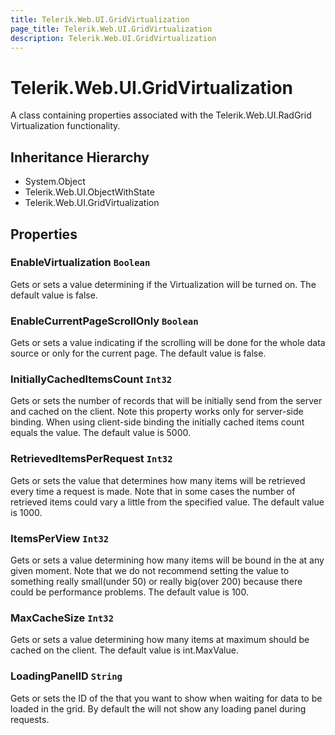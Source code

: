 ```yaml
---
title: Telerik.Web.UI.GridVirtualization
page_title: Telerik.Web.UI.GridVirtualization
description: Telerik.Web.UI.GridVirtualization
---
```


# Telerik.Web.UI.GridVirtualization

A class containing properties associated with the Telerik.Web.UI.RadGrid Virtualization functionality.

## Inheritance Hierarchy

* System.Object
* Telerik.Web.UI.ObjectWithState
* Telerik.Web.UI.GridVirtualization

## Properties

###  EnableVirtualization `Boolean`

Gets or sets a value determining if the  Virtualization will be turned on.
            The default value is false.

###  EnableCurrentPageScrollOnly `Boolean`

Gets or sets a value indicating if the scrolling will be done for the whole data source or only for the current page.
            The default value is false.

###  InitiallyCachedItemsCount `Int32`

Gets or sets the number of records that will be initially send from the server and cached on the client.
            Note this property works only for server-side binding. When using client-side binding the initially cached items count
            equals the  value.
            The default value is 5000.

###  RetrievedItemsPerRequest `Int32`

Gets or sets the value that determines how many items will be retrieved every time a request is made.
            Note that in some cases the number of retrieved items could vary a little from the specified value.
            The default value is 1000.

###  ItemsPerView `Int32`

Gets or sets a value determining how many items will be bound in the  at any given moment.
            Note that we do not recommend setting the value to something really small(under 50) or really big(over 200) because
            there could be performance problems.
            The default value is 100.

###  MaxCacheSize `Int32`

Gets or sets a value determining how many items at maximum should be cached on the client.
            The default value is int.MaxValue.

###  LoadingPanelID `String`

Gets or sets the ID of the  that you want to show when waiting for data to be loaded in the grid.
            By default the  will not show any loading panel during requests.

